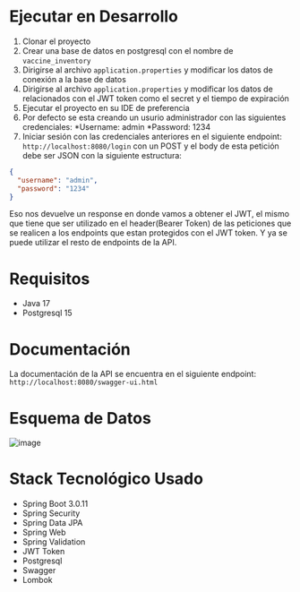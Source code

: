 # Ejecutar en Desarrollo
1. Clonar el proyecto
2. Crear una base de datos en postgresql con el nombre de ```vaccine_inventory```
3. Dirigirse al archivo ```application.properties``` y modificar los datos de conexión a la base de datos
3. Dirigirse al archivo ```application.properties``` y modificar los datos de relacionados con el JWT token como el secret y el tiempo de expiración
4. Ejecutar el proyecto en su IDE de preferencia
5. Por defecto se esta creando un usurio administrador con las siguientes credenciales:
  *Username: admin
  *Password: 1234
6. Iniciar sesión con las credenciales anteriores en el siguiente endpoint:
```http://localhost:8080/login``` con un POST y el body de esta petición debe ser JSON con la siguiente estructura:
```json
{
  "username": "admin",
  "password": "1234"
}
```
Eso nos devuelve un response en donde vamos a obtener el JWT, el mismo que tiene que ser utilizado en el header(Bearer Token) de las peticiones que se realicen a los endpoints que estan protegidos con el JWT token. Y ya se puede utilizar el resto de endpoints de la API.
# Requisitos
* Java 17
* Postgresql 15
# Documentación
La documentación de la API se encuentra en el siguiente endpoint:
```http://localhost:8080/swagger-ui.html```

# Esquema de Datos
![image](/RetoKruger.png)

# Stack Tecnológico Usado
* Spring Boot 3.0.11
* Spring Security
* Spring Data JPA
* Spring Web
* Spring Validation
* JWT Token
* Postgresql
* Swagger
* Lombok